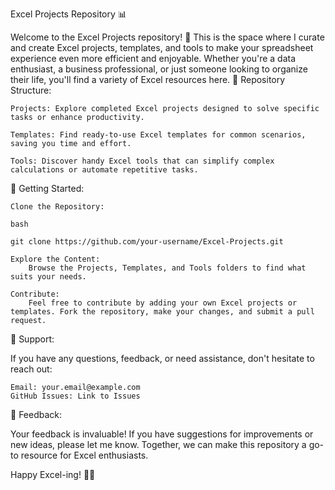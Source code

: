 Excel Projects Repository 📊

Welcome to the Excel Projects repository! 🚀 This is the space where I curate and create Excel projects, templates, and tools to make your spreadsheet experience even more efficient and enjoyable. Whether you're a data enthusiast, a business professional, or just someone looking to organize their life, you'll find a variety of Excel resources here.
📁 Repository Structure:

    Projects: Explore completed Excel projects designed to solve specific tasks or enhance productivity.

    Templates: Find ready-to-use Excel templates for common scenarios, saving you time and effort.

    Tools: Discover handy Excel tools that can simplify complex calculations or automate repetitive tasks.

🚀 Getting Started:

    Clone the Repository:

    bash

    git clone https://github.com/your-username/Excel-Projects.git

    Explore the Content:
        Browse the Projects, Templates, and Tools folders to find what suits your needs.

    Contribute:
        Feel free to contribute by adding your own Excel projects or templates. Fork the repository, make your changes, and submit a pull request.

🤝 Support:

If you have any questions, feedback, or need assistance, don't hesitate to reach out:

    Email: your.email@example.com
    GitHub Issues: Link to Issues

📣 Feedback:

Your feedback is invaluable! If you have suggestions for improvements or new ideas, please let me know. Together, we can make this repository a go-to resource for Excel enthusiasts.

Happy Excel-ing! 🚀✨
